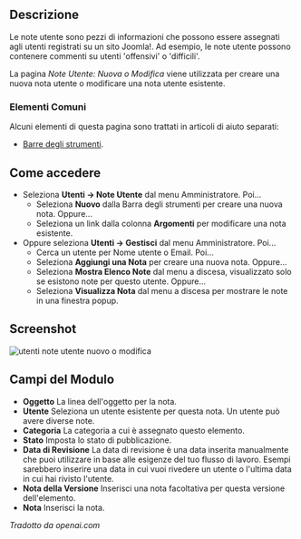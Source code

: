 <!-- Filename: Help4.x:User_Notes:_New_or_Edit / Display title: Note Utente: Nuove o Modiifica -->

## Descrizione

Le note utente sono pezzi di informazioni che possono essere assegnati agli utenti registrati su un sito Joomla!. Ad esempio, le note utente possono contenere commenti su utenti 'offensivi' o 'difficili'.

La pagina *Note Utente: Nuova o Modifica* viene utilizzata per creare una nuova nota utente o modificare una nota utente esistente.

### Elementi Comuni

Alcuni elementi di questa pagina sono trattati in articoli di aiuto separati:

* [Barre degli strumenti](jdocmanual?article=help/common-elements/toolbars).

## Come accedere

- Seleziona **Utenti → Note Utente** dal menu Amministratore. Poi...
  - Seleziona **Nuovo** dalla Barra degli strumenti per creare una nuova nota. Oppure...
  - Seleziona un link dalla colonna **Argomenti** per modificare una nota esistente.
- Oppure seleziona **Utenti → Gestisci** dal menu Amministratore. Poi...
  - Cerca un utente per Nome utente o Email. Poi...
  - Seleziona **Aggiungi una Nota** per creare una nuova nota. Oppure...
  - Seleziona **Mostra Elenco Note** dal menu a discesa, visualizzato solo se
    esistono note per questo utente. Oppure...
  - Seleziona **Visualizza Nota** dal menu a discesa per mostrare le note in una
    finestra popup.

## Screenshot

![utenti note utente nuovo o modifica](../../../it/images/users/users-user-notes-new-or-edit.png)

## Campi del Modulo

- **Oggetto** La linea dell'oggetto per la nota.
- **Utente** Seleziona un utente esistente per questa nota. Un utente può avere diverse note.
- **Categoria** La categoria a cui è assegnato questo elemento.
- **Stato** Imposta lo stato di pubblicazione.
- **Data di Revisione** La data di revisione è una data inserita manualmente che puoi utilizzare in base alle esigenze del tuo flusso di lavoro. Esempi sarebbero inserire una data in cui vuoi rivedere un utente o l'ultima data in cui hai rivisto l'utente.
- **Nota della Versione** Inserisci una nota facoltativa per questa versione dell'elemento.
- **Nota** Inserisci la nota.

*Tradotto da openai.com*

